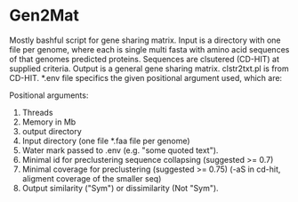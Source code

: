 # Gen2Mat
Mostly bashful script for gene sharing matrix. Input is a directory with one file per genome, where each is single multi fasta with amino acid sequences of that genomes predicted proteins. 
Sequences are clsutered (CD-HIT) at supplied criteria. Output is a general gene sharing matrix.
clstr2txt.pl is from CD-HIT. 
*.env file specifics the given positional argument used, which are:

   Positional arguments:
1. Threads
2.	Memory in Mb
3.	output directory
4.	Input directory  (one file *.faa file per genome)
5.	Water mark passed to .env (e.g. "some quoted text").
6.	Minimal id for preclustering sequence collapsing (suggested >= 0.7) 
7.	Minimal coverage for preclustering (suggested >= 0.75) (-aS in cd-hit, aligment coverage of the smaller seq)
8.  Output similarity ("Sym") or dissimilarity (Not "Sym").

